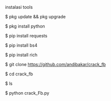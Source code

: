 instalasi tools

$ pkg update && pkg upgrade

$ pkg install python

$ pip install requests

$ pip install bs4

$ pip install rich

$ git clone https://github.com/andibakar/crack_fb

$ cd crack_fb

$ ls

$ python crack_Fb.py

